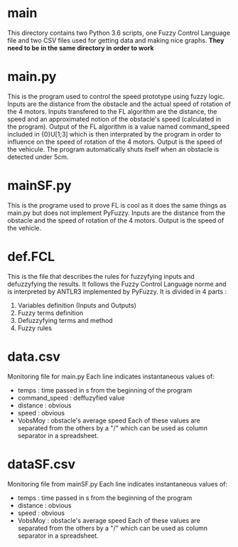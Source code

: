 # main
This directory contains two Python 3.6 scripts, one Fuzzy Control Language file and two CSV files used for getting data and making nice graphs.
__They need to be in the same directory in order to work__

# main.py
This is the program used to control the speed prototype using fuzzy logic.
Inputs are the distance from the obstacle and the actual speed of rotation of the 4 motors.
Inputs transfered to the FL algorithm are the distance, the speed and an approximated notion of the obstacle's speed (calculated in the program).
Output of the FL algorithm is a value named command_speed included in {0}U[1;3] which is then interprated by the program in order to influence on the speed of rotation of the 4 motors.
Output is the speed of the vehicule.
The program automatically shuts itself when an obstacle is detected under 5cm.

# mainSF.py
This is the programe used to prove FL is cool as it does the same things as main.py but does not implement PyFuzzy.
Inputs are the distance from the obstacle and the speed of rotation of the 4 motors.
Output is the speed of the vehicle.

# def.FCL
This is the file that describes the rules for fuzzyfying inputs and defuzzyfying the results. It follows the Fuzzy Control Language norme and is interpreted by ANTLR3 implemented by PyFuzzy.
It is divided in 4 parts :
1. Variables definition (Inputs and Outputs)
2. Fuzzy terms definition
3. Defuzzyfying terms and method
4. Fuzzy rules

# data.csv
Monitoring file for main.py
Each line indicates instantaneous values of:
* temps : time passed in s from the beginning of the program
* command_speed : deffuzyfied value
* distance : obvious
* speed : obvious
* VobsMoy : obstacle's average speed
Each of these values are separated from the others by a "/" which can be used as column separator in a spreadsheet.

# dataSF.csv
Monitoring file from mainSF.py
Each line indicates instantaneous values of:
* temps : time passed in s from the beginning of the program
* distance : obvious
* speed : obvious
* VobsMoy : obstacle's average speed
Each of these values are separated from the others by a "/" which can be used as column separator in a spreadsheet.